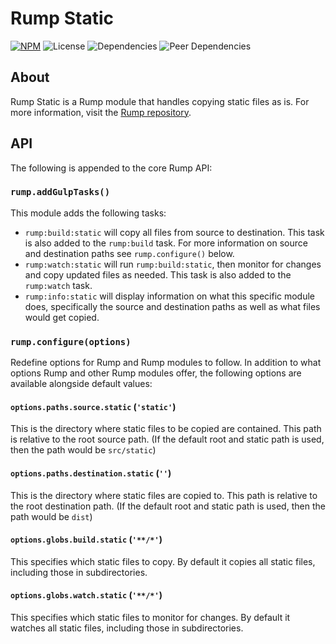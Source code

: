 # Rump Static
[![NPM](http://img.shields.io/npm/v/rump-static.svg?style=flat-square)](https://www.npmjs.org/package/rump-static)
![License](http://img.shields.io/npm/l/rump-static.svg?style=flat-square)
![Dependencies](http://img.shields.io/david/rumps/rump-static.svg?style=flat-square)
![Peer Dependencies](http://img.shields.io/david/peer/rumps/rump-static.svg?style=flat-square)


## About
Rump Static is a Rump module that handles copying static files as is. For more
information, visit the [Rump repository](https://github.com/rumps/rump).


## API
The following is appended to the core Rump API:

### `rump.addGulpTasks()`
This module adds the following tasks:
- `rump:build:static` will copy all files from source to destination. This task
  is also added to the `rump:build` task. For more information on source and
  destination paths see `rump.configure()` below.
- `rump:watch:static` will run `rump:build:static`, then monitor for changes
  and copy updated files as needed. This task is also added to the `rump:watch`
  task.
- `rump:info:static` will display information on what this specific module
  does, specifically the source and destination paths as well as what files
  would get copied.

### `rump.configure(options)`
Redefine options for Rump and Rump modules to follow. In addition to what
options Rump and other Rump modules offer, the following options are
available alongside default values:

#### `options.paths.source.static` (`'static'`)
This is the directory where static files to be copied are contained. This path
is relative to the root source path. (If the default root and static path is
used, then the path would be `src/static`)

#### `options.paths.destination.static` (`''`)
This is the directory where static files are copied to. This path is relative
to the root destination path. (If the default root and static path is used,
then the path would be `dist`)

#### `options.globs.build.static` (`'**/*'`)
This specifies which static files to copy. By default it copies all static
files, including those in subdirectories.

#### `options.globs.watch.static` (`'**/*'`)
This specifies which static files to monitor for changes. By default it watches
all static files, including those in subdirectories.
